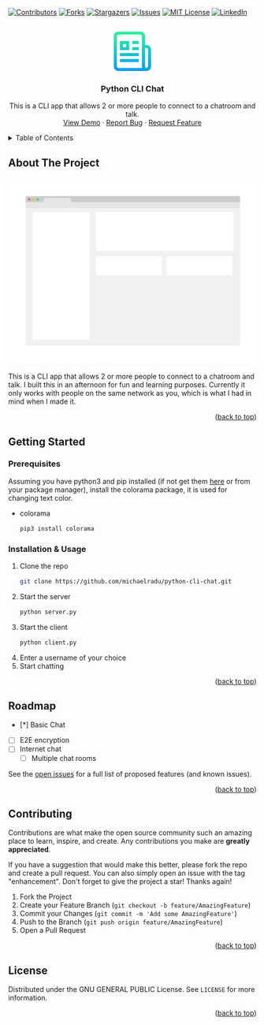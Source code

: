 <div id="top"></div>

<!-- PROJECT SHIELDS -->
<!--
*** I'm using markdown "reference style" links for readability.
*** Reference links are enclosed in brackets [ ] instead of parentheses ( ).
*** See the bottom of this document for the declaration of the reference variables
*** for contributors-url, forks-url, etc. This is an optional, concise syntax you may use.
*** https://www.markdownguide.org/basic-syntax/#reference-style-links
-->
[![Contributors][contributors-shield]][contributors-url]
[![Forks][forks-shield]][forks-url]
[![Stargazers][stars-shield]][stars-url]
[![Issues][issues-shield]][issues-url]
[![MIT License][license-shield]][license-url]
[![LinkedIn][linkedin-shield]][linkedin-url]



<!-- PROJECT LOGO -->
<br />
<div align="center">
  <a href="https://github.com/michaelradu/python-cli-chat">
    <img src="images/logo.png" alt="Logo" width="80" height="80">
  </a>

<h3 align="center">Python CLI Chat</h3>

  <p align="center">
    This is a CLI app that allows 2 or more people to connect to a chatroom and talk.
    <br />
    <a href="https://github.com/michaelradu/python-cli-chat">View Demo</a>
    ·
    <a href="https://github.com/michaelradu/python-cli-chat/issues">Report Bug</a>
    ·
    <a href="https://github.com/michaelradu/python-cli-chat/issues">Request Feature</a>
  </p>
</div>



<!-- TABLE OF CONTENTS -->
<details>
  <summary>Table of Contents</summary>
  <ol>
    <li>
      <a href="#about-the-project">About The Project</a>
    </li>
    <li>
      <a href="#getting-started">Getting Started</a>
      <ul>
        <li><a href="#prerequisites">Prerequisites</a></li>
        <li><a href="#installation">Installation</a></li>
      </ul>
    </li>
    <li><a href="#usage">Usage</a></li>
    <li><a href="#roadmap">Roadmap</a></li>
    <li><a href="#contributing">Contributing</a></li>
    <li><a href="#license">License</a></li>
  </ol>
</details>



<!-- ABOUT THE PROJECT -->
## About The Project

[![Product Name Screen Shot][product-screenshot]](https://github.com/michaelradu/python-cli-chat)

This is a CLI app that allows 2 or more people to connect to a chatroom and talk. I built this in an afternoon for fun and learning purposes. Currently it only works with people on the same network as you, which is what I had in mind when I made it.

<p align="right">(<a href="#top">back to top</a>)</p>

<!-- GETTING STARTED -->
## Getting Started

### Prerequisites

Assuming you have python3 and pip installed (if not get them [here](https://www.python.org/downloads/) or from your package manager), install the colorama package, it is used for changing text color.
* colorama
  ```sh
  pip3 install colorama
  ```

### Installation & Usage

1. Clone the repo
   ```sh
   git clone https://github.com/michaelradu/python-cli-chat.git
   ```
2. Start the server
   ```sh
   python server.py
   ```
3. Start the client
   ```sh
   python client.py 
   ```
4. Enter a username of your choice
4. Start chatting

<p align="right">(<a href="#top">back to top</a>)</p>


<!-- ROADMAP -->
## Roadmap

- [*] Basic Chat
- [ ] E2E encryption
- [ ] Internet chat
    - [ ] Multiple chat rooms

See the [open issues](https://github.com/michaelradu/python-cli-chat/issues) for a full list of proposed features (and known issues).

<p align="right">(<a href="#top">back to top</a>)</p>



<!-- CONTRIBUTING -->
## Contributing

Contributions are what make the open source community such an amazing place to learn, inspire, and create. Any contributions you make are **greatly appreciated**.

If you have a suggestion that would make this better, please fork the repo and create a pull request. You can also simply open an issue with the tag "enhancement".
Don't forget to give the project a star! Thanks again!

1. Fork the Project
2. Create your Feature Branch (`git checkout -b feature/AmazingFeature`)
3. Commit your Changes (`git commit -m 'Add some AmazingFeature'`)
4. Push to the Branch (`git push origin feature/AmazingFeature`)
5. Open a Pull Request

<p align="right">(<a href="#top">back to top</a>)</p>



<!-- LICENSE -->
## License

Distributed under the GNU GENERAL PUBLIC License. See `LICENSE` for more information.

<p align="right">(<a href="#top">back to top</a>)</p>



<!-- MARKDOWN LINKS & IMAGES -->
<!-- https://www.markdownguide.org/basic-syntax/#reference-style-links -->
[contributors-shield]: https://img.shields.io/github/contributors/michaelradu/python-cli-chat.svg?style=for-the-badge
[contributors-url]: https://github.com/michaelradu/python-cli-chat/graphs/contributors
[forks-shield]: https://img.shields.io/github/forks/michaelradu/python-cli-chat.svg?style=for-the-badge
[forks-url]: https://github.com/michaelradu/python-cli-chat/network/members
[stars-shield]: https://img.shields.io/github/stars/michaelradu/python-cli-chat.svg?style=for-the-badge
[stars-url]: https://github.com/michaelradu/python-cli-chat/stargazers
[issues-shield]: https://img.shields.io/github/issues/michaelradu/python-cli-chat.svg?style=for-the-badge
[issues-url]: https://github.com/michaelradu/python-cli-chat/issues
[license-shield]: https://img.shields.io/github/license/michaelradu/python-cli-chat.svg?style=for-the-badge
[license-url]: https://github.com/michaelradu/python-cli-chat/blob/master/LICENSE.txt
[linkedin-shield]: https://img.shields.io/badge/-LinkedIn-black.svg?style=for-the-badge&logo=linkedin&colorB=555
[linkedin-url]: https://linkedin.com/in/linkedin_username
[product-screenshot]: images/screenshot.png

